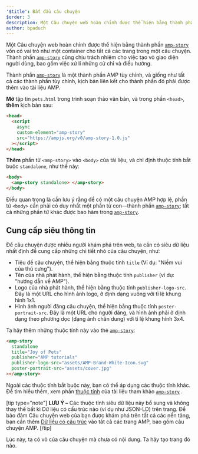 ```yaml
---
'$title': Bắt đầu câu chuyện
$order: 3
description: Một Câu chuyện web hoàn chỉnh được thể hiện bằng thành phần amp-story vốn có vai trò như một container cho tất cả các trang trong một câu chuyện. Thành phần amp-story cũng chịu trách nhiệm cho ...
author: bpaduch
---
```


Một Câu chuyện web hoàn chỉnh được thể hiện bằng thành phần [`amp-story`](../../../../documentation/components/reference/amp-story.md) vốn có vai trò như một container cho tất cả các trang trong một câu chuyện. Thành phần [`amp-story`](../../../../documentation/components/reference/amp-story.md) cũng chịu trách nhiệm cho việc tạo vỏ giao diện người dùng, bao gồm việc xử lí những cử chỉ và điều hướng.

Thành phần [`amp-story`](../../../../documentation/components/reference/amp-story.md) là một thành phần AMP tùy chỉnh, và giống như tất cả các thành phần tùy chỉnh, kịch bản liên kết cho thành phần đó phải được thêm vào tài liệu AMP.

**Mở** tập tin `pets.html` trong trình soạn thảo văn bản, và trong phần `<head>`, **thêm** kịch bản sau:

```html
<head>
  <script
    async
    custom-element="amp-story"
    src="https://ampjs.org/v0/amp-story-1.0.js"
  ></script>
</head>
```

**Thêm** phần tử `<amp-story>` vào `<body>` của tài liệu, và chỉ định thuộc tính bắt buộc `standalone`, như thế này:

```html
<body>
  <amp-story standalone> </amp-story>
</body>
```

Điều quan trọng là cần lưu ý rằng để có một câu chuyện AMP hợp lệ, phần tử `<body>` cần phải có duy nhất một phần tử con—thành phần [`amp-story`](../../../../documentation/components/reference/amp-story.md); tất cả những phần tử khác được bao hàm trong [`amp-story`](../../../../documentation/components/reference/amp-story.md).

## Cung cấp siêu thông tin

Để câu chuyện được nhiều người khám phá trên web, ta cần có siêu dữ liệu nhất định để cung cấp những chi tiết nhỏ của câu chuyện, như:

- Tiêu đề câu chuyện, thể hiện bằng thuộc tính `title` (Ví dụ: "Niềm vui của thú cưng").
- Tên của nhà phát hành, thể hiện bằng thuộc tính `publisher` (ví dụ: "hướng dẫn về AMP").
- Logo của nhà phát hành, thể hiện bằng thuộc tính `publisher-logo-src`. Đây là một URL cho hình ảnh logo, ở định dạng vuông với tỉ lệ khung hình 1x1.
- Hình ảnh người đăng câu chuyện, thể hiện bằng thuộc tính `poster-portrait-src`. Đây là một URL cho người đăng, và hình ảnh phải ở định dạng theo phương dọc (dạng ảnh chân dung) với tỉ lệ khung hình 3x4.

Ta hãy thêm những thuộc tính này vào thẻ [`amp-story`](../../../../documentation/components/reference/amp-story.md):

```html
<amp-story
  standalone
  title="Joy of Pets"
  publisher="AMP tutorials"
  publisher-logo-src="assets/AMP-Brand-White-Icon.svg"
  poster-portrait-src="assets/cover.jpg"
></amp-story>
```

Ngoài các thuộc tính bắt buộc này, bạn có thể áp dụng các thuộc tính khác. Để tìm hiểu thêm, xem phần [thuộc tính](../../../../documentation/components/reference/amp-story.md#attributes) của tài liệu tham khảo [`amp-story`](../../../../documentation/components/reference/amp-story.md) .

[tip type="note"] **LƯU Ý –** Các thuộc tính siêu dữ liệu này bổ sung và không thay thế bất kì Dữ liệu có cấu trúc nào (ví dụ như JSON-LD) trên trang. Để bảo đảm Câu chuyện web của bạn được khám phá trên tất cả các nền tảng, bạn cần thêm [Dữ liệu có cấu trúc](../../../../documentation/guides-and-tutorials/optimize-measure/discovery.md#integrate-with-third-party-platforms-through-additional-metadata) vào tất cả các trang AMP, bao gồm câu chuyện AMP. [/tip]

Lúc này, ta có vỏ của câu chuyện mà chưa có nội dung. Ta hãy tạo trang đó nào.
